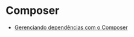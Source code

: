 # Composer

- [Gerenciando dependências com o Composer](http://blog.thiagobelem.net/gerenciando-dependencias-com-o-composer/)
